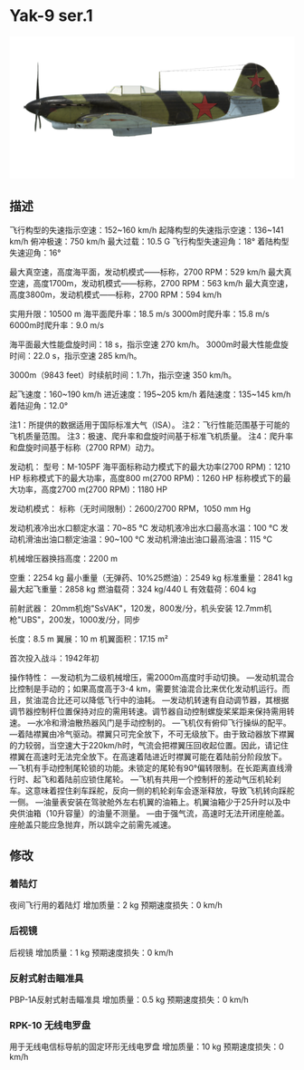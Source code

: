 ﻿# Yak-9 ser.1

![yak9s1](../images/yak9s1.png)

## 描述

飞行构型的失速指示空速：152~160 km/h
起降构型的失速指示空速：136~141 km/h
俯冲极速：750 km/h
最大过载：10.5 G
飞行构型失速迎角：18°
着陆构型失速迎角：16°

最大真空速，高度海平面，发动机模式——标称，2700 RPM：529 km/h
最大真空速，高度1700m，发动机模式——标称，2700 RPM：563 km/h
最大真空速，高度3800m，发动机模式——标称，2700 RPM：594 km/h

实用升限：10500 m
海平面爬升率：18.5 m/s
3000m时爬升率：15.8 m/s
6000m时爬升率：9.0 m/s

海平面最大性能盘旋时间：18 s，指示空速 270 km/h。
3000m时最大性能盘旋时间：22.0 s，指示空速 285 km/h。

3000m（9843 feet）时续航时间：1.7h，指示空速 350 km/h。

起飞速度：160~190 km/h
进近速度：195~205 km/h
着陆速度：135~145 km/h
着陆迎角：12.0°

注1：所提供的数据适用于国际标准大气（ISA）。
注2：飞行性能范围基于可能的飞机质量范围。
注3：极速、爬升率和盘旋时间基于标准飞机质量。
注4：爬升率和盘旋时间基于标称（2700 RPM）动力。

发动机：
型号：M-105PF
海平面标称动力模式下的最大功率(2700 RPM)：1210 HP
标称模式下的最大功率，高度800 m(2700 RPM)：1260 HP
标称模式下的最大功率，高度2700 m(2700 RPM)：1180 HP

发动机模式：
标称（无时间限制）：2600/2700 RPM，1050 mm Hg

发动机液冷出水口额定水温：70~85 °C
发动机液冷出水口最高水温：100 °C
发动机滑油出油口额定油温：90~100 °C
发动机滑油出油口最高油温：115 °C

机械增压器换挡高度：2200 m

空重：2254 kg
最小重量（无弹药、10%25燃油）：2549 kg
标准重量：2841 kg
最大起飞重量：2858 kg
燃油载荷：324 kg/440 L
有效载荷：604 kg

前射武器：
20mm机炮"SsVAK"，120发，800发/分，机头安装
12.7mm机枪"UBS"，200发，1000发/分，同步


长度：8.5 m
翼展：10 m
机翼面积：17.15 m²

首次投入战斗：1942年初

操作特性：
—发动机为二级机械增压，需2000m高度时手动切换。
—发动机混合比控制是手动的；如果高度高于3-4 km，需要贫油混合比来优化发动机运行。而且，贫油混合比还可以降低飞行中的油耗。
—发动机转速有自动调节器，其根据调节器控制杆位置保持对应的需用转速。调节器自动控制螺旋桨桨距来保持需用转速。
—水冷和滑油散热器风门是手动控制的。
—飞机仅有俯仰飞行操纵的配平。
—着陆襟翼由冷气驱动。襟翼只可完全放下，不可无级放下。由于致动器放下襟翼的力较弱，当空速大于220km/h时，气流会把襟翼压回收起位置。因此，请记住襟翼在高速时无法完全放下。在高速着陆进近时襟翼可能在着陆前分阶段放下。
—飞机有手动控制尾轮锁的功能。未锁定的尾轮有90°偏转限制。在长距离直线滑行时、起飞和着陆前应锁住尾轮。
—飞机有共用一个控制杆的差动气压机轮刹车。这意味着捏住刹车踩舵，反向一侧的机轮刹车会逐渐释放，导致飞机转向踩舵一侧。
—油量表安装在驾驶舱外左右机翼的油箱上。机翼油箱少于25升时以及中央供油箱（10升容量）的油量不测量。
—由于强气流，高速时无法开闭座舱盖。座舱盖只能应急抛弃，所以跳伞之前需先减速。

## 修改


### 着陆灯

夜间飞行用的着陆灯
增加质量：2 kg
预期速度损失：0 km/h

### 后视镜

后视镜
增加质量：1 kg
预期速度损失：0 km/h

### 反射式射击瞄准具

PBP-1A反射式射击瞄准具
增加质量：0.5 kg
预期速度损失：0 km/h

### RPK-10 无线电罗盘

用于无线电信标导航的固定环形无线电罗盘
增加质量：10 kg
预期速度损失：0 km/h